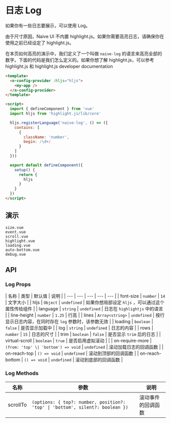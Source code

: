 # 日志 Log

<!--single-column-->

如果你有一些日志要展示，可以使用 Log。

<n-alert title="注意" type="warning" style="margin-bottom: 16px;" :bordered="false">
  由于尺寸原因，Naive UI 不内置 highlight.js。如果你需要高亮日志，请确保你在使用之前已经设定了 highlight.js。
</n-alert>

在本页如何高亮的演示中，我们定义了一个叫做 `naive-log` 的语言来高亮全部的数字。下面的代码是我们怎么定义的。如果你想了解 highlight.js，可以参考 <n-a href="https://highlightjs.org/" target="_blank">highlight.js</n-a> 和 <n-a href="https://highlightjs.readthedocs.io/en/latest/index.html" target="_blank">highlight.js developer documentation</n-a>

```html
<template>
  <n-config-provider :hljs="hljs">
    <my-app />
  </n-config-provider>
</template>

<script>
  import { defineComponent } from 'vue'
  import hljs from 'highlight.js/lib/core'

  hljs.registerLanguage('naive-log', () => ({
    contains: [
      {
        className: 'number',
        begin: /\d+/
      }
    ]
  }))

  export default defineComponent({
    setup() {
      return {
        hljs
      }
    }
  })
</script>
```

## 演示

```demo
size.vue
event.vue
scroll.vue
highlight.vue
loading.vue
auto-bottom.vue
debug.vue
```

## API

### Log Props

| 名称 | 类型 | 默认值 | 说明 |
| --- | --- | --- | --- | --- |
| font-size | `number` | `14` | 文字大小 |
| hljs | `Object` | `undefined` | 如果你想局部设定 `hljs` ，可以通过这个属性传给组件 |
| language | `string` | `undefined` | 日志在 `highlightjs` 中的语言 |
| line-height | `number` | `1.25` | 行高 |
| lines | `Array<string>` | `undefined` | 按行显示日志内容，在同时存在 `log` 参数时，该参数无效 |
| loading | `boolean` | `false` | 是否显示加载中 |
| log | `string` | `undefined` | 日志的内容 |
| rows | `number` | `15` | 日志的尺寸 |
| trim | `boolean` | `false` | 是否显示 `trim` 后的日志 |
| virtual-scroll | `boolean` | `true` | 是否启用虚拟滚动 |  |
| on-require-more | `(from: 'top' \| 'bottom') => void` | `undefined` | 滚动加载日志的回调函数 |
| on-reach-top | `() => void` | `undefined` | 滚动到顶部的回调函数 |
| on-reach-bottom | `() => void` | `undefined` | 滚动到底部的回调函数 |

### Log Methods

| 名称 | 参数 | 说明 |
| --- | --- | --- |
| scrollTo | `(options: { top?: number, position?: 'top' \| 'bottom', silent?: boolean })` | 滚动事件的回调函数 |
